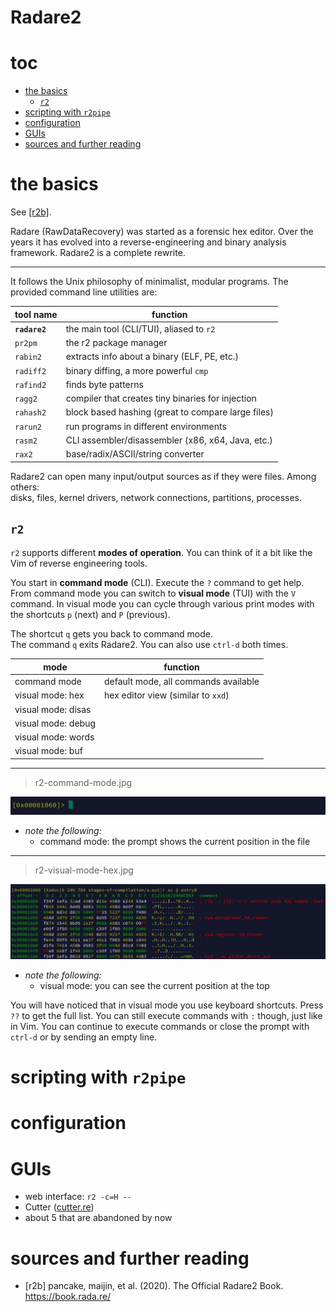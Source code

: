 # Radare2

# toc

<!-- vim-markdown-toc GFM -->

* [the basics](#the-basics)
  * [`r2`](#r2)
* [scripting with `r2pipe`](#scripting-with-r2pipe)
* [configuration](#configuration)
* [GUIs](#guis)
* [sources and further reading](#sources-and-further-reading)

<!-- vim-markdown-toc -->

# the basics

See [[r2b]](#sources-and-further-reading).

Radare (RawDataRecovery) was started as a forensic hex editor.
Over the years it has evolved into a reverse-engineering and
binary analysis framework. Radare2 is a complete rewrite.

---

It follows the Unix philosophy of minimalist, modular programs.
The provided command line utilities are:

| tool name     | function                                           |
| ---           | ---                                                |
| **`radare2`** | the main tool (CLI/TUI), aliased to `r2`           |
| `pr2pm`       | the r2 package manager                             |
| `rabin2`      | extracts info about a binary (ELF, PE, etc.)       |
| `radiff2`     | binary diffing, a more powerful `cmp`              |
| `rafind2`     | finds byte patterns                                |
| `ragg2`       | compiler that creates tiny binaries for injection  |
| `rahash2`     | block based hashing (great to compare large files) |
| `rarun2`      | run programs in different environments             |
| `rasm2`       | CLI assembler/disassembler (x86, x64, Java, etc.)  |
| `rax2`        | base/radix/ASCII/string converter                  |

Radare2 can open many input/output sources as if they were files. Among others:<br>
disks, files, kernel drivers, network connections, partitions, processes.

## `r2`

`r2` supports different **modes of operation**. You can think of it a
bit like the Vim of reverse engineering tools.

You start in **command mode** (CLI). Execute the `?` command to get help.
From command mode you can switch to **visual mode** (TUI) with
the `V` command. In visual mode you can cycle through various
print modes with the shortcuts `p` (next) and `P` (previous).

The shortcut `q` gets you back to command mode.<br>
The command `q` exits Radare2. You can also use `ctrl-d` both times.

| mode                     | function                             |
| ---                      | ---                                  |
| command mode             | default mode, all commands available |
| visual mode: hex         | hex editor view (similar to `xxd`)   |
| visual mode: disas       |                                      |
| visual mode: debug       |                                      |
| visual mode: words       |                                      |
| visual mode: buf         |                                      |

---

> r2-command-mode.jpg

<img src="../media/r2-command-mode.jpg"></img>

* *note the following:*
  * command mode: the prompt shows the current position in the file

---

> r2-visual-mode-hex.jpg

<img src="../media/r2-visual-mode-hex.jpg"></img>

* *note the following:*
  * visual mode: you can see the current position at the top

You will have noticed that in visual mode you use keyboard shortcuts.
Press `??` to get the full list.
You can still execute commands with `:` though, just like in Vim.
You can continue to execute commands or close the prompt with `ctrl-d`
or by sending an empty line.


# scripting with `r2pipe`

# configuration

# GUIs

* web interface: `r2 -c=H --`
* Cutter ([cutter.re](https://cutter.re))
* about 5 that are abandoned by now

# sources and further reading

* [r2b] pancake, maijin, et al. (2020). The Official Radare2 Book. https://book.rada.re/
